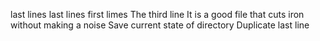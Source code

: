 last lines
last lines
first limes
The third line
It is a good file that cuts iron without making a noise
Save current state of directory
Duplicate last line
